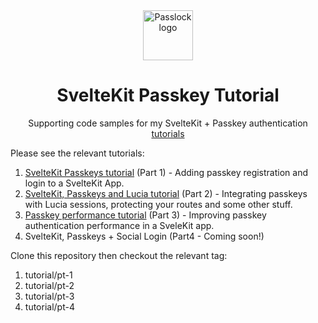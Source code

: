 <div align="center">
  <a href="https://github.com/passlock-dev/passlock">
    <img src="https://passlock-assets.b-cdn.net/images/passlock-logo.svg" alt="Passlock logo" width="80" height="80">
  </a>
</div>

<h1 align="center">SvelteKit Passkey Tutorial</h1>

<p align="center">
  Supporting code samples for my SvelteKit + Passkey authentication <a href="https://passlock.dev/blog/passkeys/sveltekit-passkeys">tutorials</a>
</p>

Please see the relevant tutorials:

1. [SvelteKit Passkeys tutorial][blog-post] (Part 1) - Adding passkey registration and login to a SvelteKit App.
2. [SvelteKit, Passkeys and Lucia tutorial][blog-post-2] (Part 2) - Integrating passkeys with Lucia sessions, protecting your routes and some other stuff.
3. [Passkey performance tutorial][blog-post-3] (Part 3) - Improving passkey authentication performance in a SveleKit app.
4. SvelteKit, Passkeys + Social Login (Part4 - Coming soon!)
   
Clone this repository then checkout the relevant tag:

1. tutorial/pt-1
2. tutorial/pt-2
3. tutorial/pt-3
4. tutorial/pt-4

[blog-post]: https://passlock.dev/blog/passkeys/sveltekit-passkeys
[blog-post-2]: https://passlock.dev/blog/passkeys/sveltekit-passkeys-lucia
[blog-post-3]: https://passlock.dev/blog/passkeys/sveltekit-passkeys-performance
